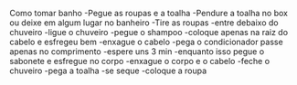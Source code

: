 Como tomar banho 
-Pegue as roupas e a toalha 
-Pendure a toalha no box ou deixe em algum lugar no banheiro
-Tire as roupas 
-entre debaixo do chuveiro 
-ligue o chuveiro 
-pegue o shampoo 
-coloque apenas na raiz do cabelo e esfregeu bem
-enxague o cabelo
-pega o condicionador passe apenas no comprimento 
-espere uns 3 min
-enquanto isso pegue o sabonete e esfregue no corpo
-enxague o corpo e o cabelo
-feche o chuveiro
-pega a toalha
-se seque
-coloque a roupa
